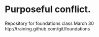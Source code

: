 # Purposeful conflict.
Repository for foundations class March 30 htp://training.github.com/git/foundations
